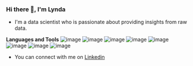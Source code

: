 ### Hi there 👋, I'm Lynda

- I'm a data scientist who is passionate about providing insights from raw data.

**Languages and Tools** 
![image](https://user-images.githubusercontent.com/64370754/220618305-2d69220b-4bb7-4ac0-b402-515355479993.png)
![image](https://user-images.githubusercontent.com/64370754/220618412-bf10168c-d953-4eba-8188-644ff6853f74.png)
![image](https://user-images.githubusercontent.com/64370754/220618503-86948dbb-9fe1-426c-b15a-41dd3c366b81.png)
![image](https://user-images.githubusercontent.com/64370754/220618702-4465d983-ccc8-4ef5-be67-4a95e0d3b4e5.png)
![image](https://user-images.githubusercontent.com/64370754/220618762-e15c4aaf-a431-484a-b20e-8414d6a39f93.png)
![image](https://user-images.githubusercontent.com/64370754/220618849-24ce2c28-be1d-4bad-af7c-fa5a7296edb9.png)
![image](https://user-images.githubusercontent.com/64370754/220618931-00d2a2df-05d0-4dbb-b8ae-3da927f77264.png)
![image](https://user-images.githubusercontent.com/64370754/220619018-9f293d3d-a2af-4292-890c-44008bb53ce8.png)


- You can connect with me on <a href="https://www.linkedin.com/in/lynda-wainaina/">Linkedin</a>
